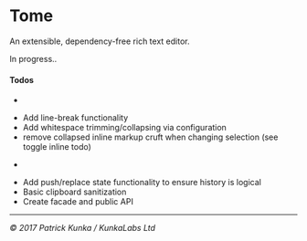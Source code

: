 # Tome
An extensible, dependency-free rich text editor.

In progress..

#### Todos

- ~~~Ensure active markups are always accurate on set selection~~~
- Add line-break functionality
- Add whitespace trimming/collapsing via configuration
- remove collapsed inline markup cruft when changing selection (see toggle inline todo)
- ~~~Increase plain text block break to two newline chars~~~
- Add push/replace state functionality to ensure history is logical
- Basic clipboard sanitization
- Create facade and public API

---
*&copy; 2017 Patrick Kunka / KunkaLabs Ltd*
